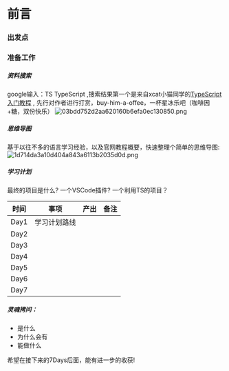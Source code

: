# 前言
### 出发点

### 准备工作

##### 资料搜索
google输入：TS TypeScript ,搜索结果第一个是来自xcat小猫同学的[TypeScript 入门教程](https://ts.xcatliu.com/) , 先行对作者进行打赏，buy-him-a-offee，一杯星冰乐吧（咖啡因+糖，双份快乐）
![03bdd752d2aa620160b6efa0ec130850.png](evernotecid://B6124CFB-5610-45DA-8AB8-91091EBC5896/appyinxiangcom/23123593/ENResource/p10)

##### 思维导图
基于以往不多的语言学习经验，以及官网教程概要，快速整理个简单的思维导图:
![1d714da3a10d404a843a6113b2035d0d.png](evernotecid://B6124CFB-5610-45DA-8AB8-91091EBC5896/appyinxiangcom/23123593/ENResource/p9)


##### 学习计划
最终的项目是什么?
一个VSCode插件?
一个利用TS的项目？

| 时间 |事项 | 产出 | 备注 |
| --- | --- | --- | --- |
| Day1 | 学习计划路线 |   |  |
| Day2 |  |  |  |
| Day3 |  |  |  |
| Day4 |  |  |  |
| Day5 |  |  |  |
| Day6 |  |  |  |
| Day7 |  |  |  |


##### 灵魂拷问：
* 是什么
* 为什么会有
* 能做什么

希望在接下来的7Days后面，能有进一步的收获!
